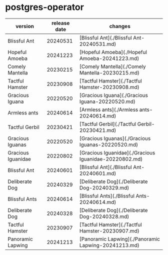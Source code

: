 # postgres-operator	


|version|release date|changes|
|---|---|---|
|Blissful Ant|20240531|[Blissful Ant](./Blissful Ant-20240531.md)|
|Hopeful Amoeba|20241223|[Hopeful Amoeba](./Hopeful Amoeba-20241223.md)|
|Comely Mantella|20230215|[Comely Mantella](./Comely Mantella-20230215.md)|
|Tactful Hamster|20230908|[Tactful Hamster](./Tactful Hamster-20230908.md)|
|Gracious Iguana|20220520|[Gracious Iguana](./Gracious Iguana-20220520.md)|
|Armless ants|20240614|[Armless ants](./Armless ants-20240614.md)|
|Tactful Gerbil|20230421|[Tactful Gerbil](./Tactful Gerbil-20230421.md)|
|Gracious Iguanas|20220520|[Gracious Iguanas](./Gracious Iguanas-20220520.md)|
|Gracious Iguanidae|20220802|[Gracious Iguanidae](./Gracious Iguanidae-20220802.md)|
|Blissful Ant|20240601|[Blissful Ant](./Blissful Ant-20240601.md)|
|Deliberate Dog|20240329|[Deliberate Dog](./Deliberate Dog-20240329.md)|
|Blissful Ants|20240614|[Blissful Ants](./Blissful Ants-20240614.md)|
|Deliberate Dog|20240328|[Deliberate Dog](./Deliberate Dog-20240328.md)|
|Tactful Hamster|20230907|[Tactful Hamster](./Tactful Hamster-20230907.md)|
|Panoramic Lapwing|20241213|[Panoramic Lapwing](./Panoramic Lapwing-20241213.md)|
